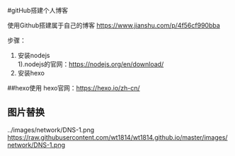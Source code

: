 #gitHub搭建个人博客

使用Github搭建属于自己的博客
https://www.jianshu.com/p/4f56cf990bba  

步骤：
1. 安装nodejs  
   1).nodejs的官网：https://nodejs.org/en/download/
2. 安装hexo


##hexo使用
hexo官网：https://hexo.io/zh-cn/  



## 图片替换  
../images/network/DNS-1.png
https://raw.githubusercontent.com/wt1814/wt1814.github.io/master/images/network/DNS-1.png
  
